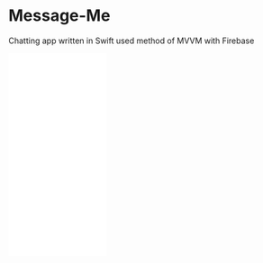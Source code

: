 # Message-Me
Chatting app written in Swift used method of MVVM with Firebase


<iframe src='//gifs.com/embed/messageme-6X4oQL' frameborder='0' scrolling='no' width='174px' height='360px' style='-webkit-backface-visibility: hidden;-webkit-transform: scale(1);' ></iframe>
